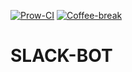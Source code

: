 [![Prow-CI](https://github.com/srivickynesh/slack-bot/actions/workflows/slack-message.yml/badge.svg)](https://github.com/srivickynesh/slack-bot/actions/workflows/slack-message.yml)  [![Coffee-break](https://github.com/srivickynesh/slack-bot/actions/workflows/coffee.yml/badge.svg?branch=main)](https://github.com/srivickynesh/slack-bot/actions/workflows/coffee.yml)

# SLACK-BOT
